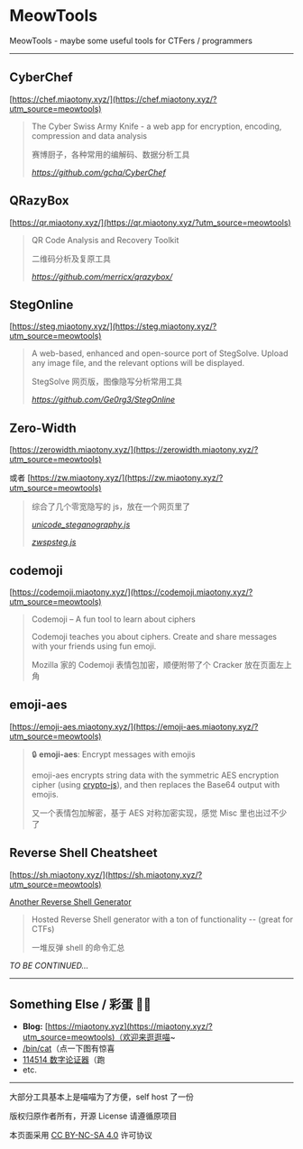 # MeowTools

MeowTools - maybe some useful tools for CTFers / programmers

---

## CyberChef

[https://chef.miaotony.xyz/](https://chef.miaotony.xyz/?utm_source=meowtools)

> The Cyber Swiss Army Knife - a web app for encryption, encoding, compression and data analysis    
>
> 赛博厨子，各种常用的编解码、数据分析工具
>
> *https://github.com/gchq/CyberChef*

## QRazyBox

[https://qr.miaotony.xyz/](https://qr.miaotony.xyz/?utm_source=meowtools)

> QR Code Analysis and Recovery Toolkit
>
> 二维码分析及复原工具
>
> *https://github.com/merricx/qrazybox/*

## StegOnline

[https://steg.miaotony.xyz/](https://steg.miaotony.xyz/?utm_source=meowtools)

> A web-based, enhanced and open-source port of StegSolve. Upload any image file, and the relevant options will be displayed.
>
> StegSolve 网页版，图像隐写分析常用工具
>
> *https://github.com/Ge0rg3/StegOnline*

## Zero-Width

[https://zerowidth.miaotony.xyz/](https://zerowidth.miaotony.xyz/?utm_source=meowtools)

或者 [https://zw.miaotony.xyz/](https://zw.miaotony.xyz/?utm_source=meowtools)

> 综合了几个零宽隐写的 js，放在一个网页里了
>
> *[unicode_steganography.js](http://330k.github.io/misc_tools/unicode_steganography.js)*
>
> *[zwspsteg.js](https://offdev.net/demos/zwsp-steg-js)*

## codemoji

[https://codemoji.miaotony.xyz/](https://codemoji.miaotony.xyz/?utm_source=meowtools)

> Codemoji – A fun tool to learn about ciphers
>
> Codemoji teaches you about ciphers. Create and share messages with your friends using fun emoji.
>
> Mozilla 家的 Codemoji 表情包加密，顺便附带了个 Cracker 放在页面左上角

## emoji-aes

[https://emoji-aes.miaotony.xyz/](https://emoji-aes.miaotony.xyz/?utm_source=meowtools)

> 🔒 **emoji-aes**: Encrypt messages with emojis
>
> emoji-aes encrypts string data with the symmetric AES encryption cipher (using [crypto-js](https://github.com/brix/crypto-js)), and then replaces the Base64 output with emojis.
>
> 又一个表情包加解密，基于 AES 对称加密实现，感觉 Misc 里也出过不少了

## Reverse Shell Cheatsheet

[https://sh.miaotony.xyz/](https://sh.miaotony.xyz/?utm_source=meowtools)

[Another Reverse Shell Generator](https://sh.miaotony.xyz/reverse-shell-generator/index.html?utm_source=meowtools)

> Hosted Reverse Shell generator with a ton of functionality -- (great for CTFs)
>
> 一堆反弹 shell 的命令汇总
>
> <!-- 其实还有个 Reverse Shell as a Service https://sh.miaotony.xyz/s/ -->



*TO BE CONTINUED...*



---



## Something Else / 彩蛋 🥚🐣

- **Blog:** [https://miaotony.xyz](https://miaotony.xyz/?utm_source=meowtools)（欢迎来逛逛喵~
- [/bin/cat](https://cat.miaotony.xyz/?utm_source=meowtools)（点一下图有惊喜
- [114514 数字论证器](https://calc114514.vercel.app/?utm_source=meowtools)（跑
- etc.



---

大部分工具基本上是喵喵为了方便，self host 了一份

版权归原作者所有，开源 License 请遵循原项目

本页面采用 [CC BY-NC-SA 4.0](https://creativecommons.org/licenses/by-nc-sa/4.0/deed.zh) 许可协议
